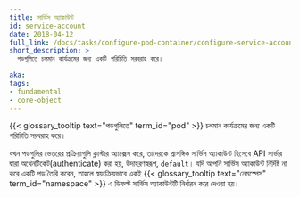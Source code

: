 ```yaml
---
title: সার্ভিস অ্যাকাউন্ট
id: service-account
date: 2018-04-12
full_link: /docs/tasks/configure-pod-container/configure-service-account/
short_description: >
  পডগুলিতে চলমান কার্যক্রমের জন্য একটি পরিচিতি সরবরাহ করে।

aka: 
tags:
- fundamental
- core-object
---
```


{{< glossary_tooltip text="পডগুলিতে" term_id="pod" >}} চলমান কার্যক্রমের জন্য একটি পরিচিতি সরবরাহ করে।

<!--more--> 

যখন পডগুলির ভেতরের প্রক্রিয়াগুলি ক্লাস্টার অ্যাক্সেস করে, তাদেরকে প্রাসঙ্গিক সার্ভিস অ্যাকাউন্ট হিসেবে API সার্ভার দ্বারা অথেনটিকেট(authenticate) করা হয়, উদাহরণস্বরূপ, `default`। যদি আপনি সার্ভিস অ্যাকাউন্ট নির্দিষ্ট না করে একটি পড তৈরি করেন, তাহলে স্বয়ংক্রিয়ভাবে একই {{< glossary_tooltip text="নেমস্পেস" term_id="namespace" >}} এ ডিফল্ট সার্ভিস অ্যাকাউন্টটি নির্ধারন করে দেওয়া হয়।
